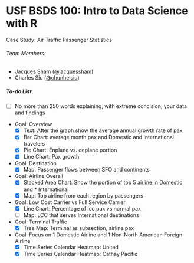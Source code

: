 # USF BSDS 100: Intro to Data Science with R
Case Study: Air Traffic Passenger Statistics

###### Team Members:
* Jacques Sham ([@jacquessham](https://github.com/jacquessham))
* Charles Siu ([@chunheisiu](https://github.com/chunheisiu))


##### To-do List:
* [ ] No more than 250 words explaining, with extreme concision, your data and findings

* Goal: Overview
  * [x] Text: After the graph show the average annual growth rate of pax
  * [x] Bar Chart: average month pax and Domestic and International travelers
  * [x] Pie Chart: Enplane vs. deplane portion
  * [X] Line Chart: Pax growth

* Goal: Destination
  * [x] Map: Passenger flows between SFO and continents

* Goal: Airline Overall
  * [x] Stacked Area Chart: Show the portion of top 5 airline in Domestic and * International
  * [x] Map: Top airline from each region by passengers

* Goal: Low Cost Carrier vs Full Service Carrier
  * [X] Line Chart: Percentage of lcc pax vs normal pax
  * [ ] Map: LCC that serves International destinations

* Goal: Terminal Traffic
  * [x] Tree Map: Terminal as subsection, airline pax

* Goal: Focus on 1 Domestic Airline and 1 Non-North American Foreign Airline
  * [x] Time Series Calendar Heatmap: United
  * [x] Time Series Calendar Heatmap: Cathay Pacific
